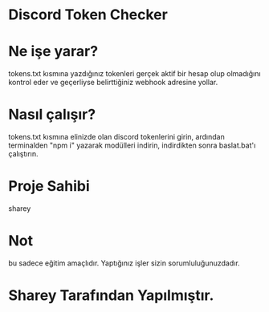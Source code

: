 # Discord Token Checker

# Ne işe yarar?
tokens.txt kısmına yazdığınız tokenleri gerçek aktif bir hesap olup olmadığını kontrol eder ve geçerliyse belirttiğiniz webhook adresine yollar.

# Nasıl çalışır?
tokens.txt kısmına elinizde olan discord tokenlerini girin, ardından terminalden "npm i" yazarak modülleri indirin, indirdikten sonra baslat.bat'ı çalıştırın.

# Proje Sahibi
sharey

# Not
bu sadece eğitim amaçlıdır. Yaptığınız işler sizin sorumluluğunuzdadır.

# Sharey Tarafından Yapılmıştır.
